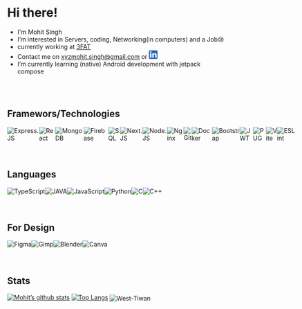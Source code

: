 # Hi there!

- I'm Mohit Singh
- I’m interested in Servers, coding, Networking(in computers) and a Job😢
- currently working at <a href="https://3fat.in/">3FAT</a>
- Contact me on xyzmohit.singh@gmail.com or <a href="https://www.linkedin.com/in/west-tiwan/"><img src="https://raw.githubusercontent.com/deepajarout/deepajarout/main/5296501_linkedin_network_linkedin logo_icon.png" alt="Mohit Singh | LinkedIn" width="20px"/></a>
- I’m currently learning (native) Android development with jetpack compose

<br><br>
## Framewors/Technologies

<div style="display:flex;">
<img src="https://img.shields.io/badge/express.js-%23404d59.svg?style=for-the-badge&logo=express&logoColor=%2361DAFB" alt="Express.JS">
<img src="https://img.shields.io/badge/react-%2320232a.svg?style=for-the-badge&logo=react&logoColor=%2361DAFB" alt="React">
<img src="https://img.shields.io/badge/MongoDB-%234ea94b.svg?style=for-the-badge&logo=mongodb&logoColor=white" alt="MongoDB">
<img src="https://img.shields.io/badge/Firebase-039BE5?style=for-the-badge&logo=Firebase&logoColor=white" alt="Firebase">
<img src="https://img.shields.io/badge/mysql-%2300f.svg?style=for-the-badge&logo=mysql&logoColor=white" alt="SQL">
<img src="https://img.shields.io/badge/Next-black?style=for-the-badge&logo=next.js&logoColor=white" alt="Next.JS">
<img src="https://img.shields.io/badge/node.js-6DA55F?style=for-the-badge&logo=node.js&logoColor=white" alt="Node.JS">
<img src="https://img.shields.io/badge/nginx-%23009639.svg?style=for-the-badge&logo=nginx&logoColor=white" alt="Nginx">
<img src="https://img.shields.io/badge/git-%23F05033.svg?style=for-the-badge&logo=git&logoColor=white" alt="Git">
<img src="https://img.shields.io/badge/docker-%230db7ed.svg?style=for-the-badge&logo=docker&logoColor=white" alt="Docker">
<img src="https://img.shields.io/badge/bootstrap-%238511FA.svg?style=for-the-badge&logo=bootstrap&logoColor=white" alt="Bootstrap">
<img src="https://img.shields.io/badge/JWT-black?style=for-the-badge&logo=JSON%20web%20tokens" alt="JWT">
<img src="https://img.shields.io/badge/Pug-FFF?style=for-the-badge&logo=pug&logoColor=A86454" alt="PUG">
<img src="https://img.shields.io/badge/vite-%23646CFF.svg?style=for-the-badge&logo=vite&logoColor=white" alt="Vite">
<img src="https://img.shields.io/badge/ESLint-4B3263?style=for-the-badge&logo=eslint&logoColor=white" alt="ESLint">
</div>
<br><br>

## Languages

<div style="display:flex;">
<img src="https://img.shields.io/badge/typescript-%23007ACC.svg?style=for-the-badge&logo=typescript&logoColor=white" alt="TypeScript">
<img src="https://img.shields.io/badge/java-%23ED8B00.svg?style=for-the-badge&logo=openjdk&logoColor=white" alt="JAVA">
<img src="https://img.shields.io/badge/javascript-%23323330.svg?style=for-the-badge&logo=javascript&logoColor=%23F7DF1E" alt="JavaScript">
<img src="https://img.shields.io/badge/python-3670A0?style=for-the-badge&logo=python&logoColor=ffdd54" alt="Python">
<img src="https://img.shields.io/badge/c-%2300599C.svg?style=for-the-badge&logo=c&logoColor=white" alt="C">
<img src="https://img.shields.io/badge/c++-%2300599C.svg?style=for-the-badge&logo=c%2B%2B&logoColor=white" alt="C++">
</div>
<br><br>

## For Design

<div style="display:flex;">
<img src="https://img.shields.io/badge/figma-%23F24E1E.svg?style=for-the-badge&logo=figma&logoColor=white" alt="Figma">
<img src="https://img.shields.io/badge/Gimp-657D8B?style=for-the-badge&logo=gimp&logoColor=FFFFFF" alt="Gimp">
<img src="https://img.shields.io/badge/blender-%23F5792A.svg?style=for-the-badge&logo=blender&logoColor=white" alt="Blender">
<img src="https://img.shields.io/badge/Canva-%2300C4CC.svg?style=for-the-badge&logo=Canva&logoColor=white" alt="Canva">
</div>
<br><br>

## Stats

[![Mohit’s github stats](https://github-readme-stats.vercel.app/api?username=West-Tiwan&theme=blue-green&rank_icon=percentile)](https://github.com/West-Tiwan)
[![Top Langs](https://github-readme-stats.vercel.app/api/top-langs/?username=West-Tiwan&theme=blue-green&layout=compact)](https://github.com/West-Tiwan)
<img align="center" src="https://github-readme-streak-stats.herokuapp.com/?user=West-Tiwan&theme=blue-green" alt="West-Tiwan" />
